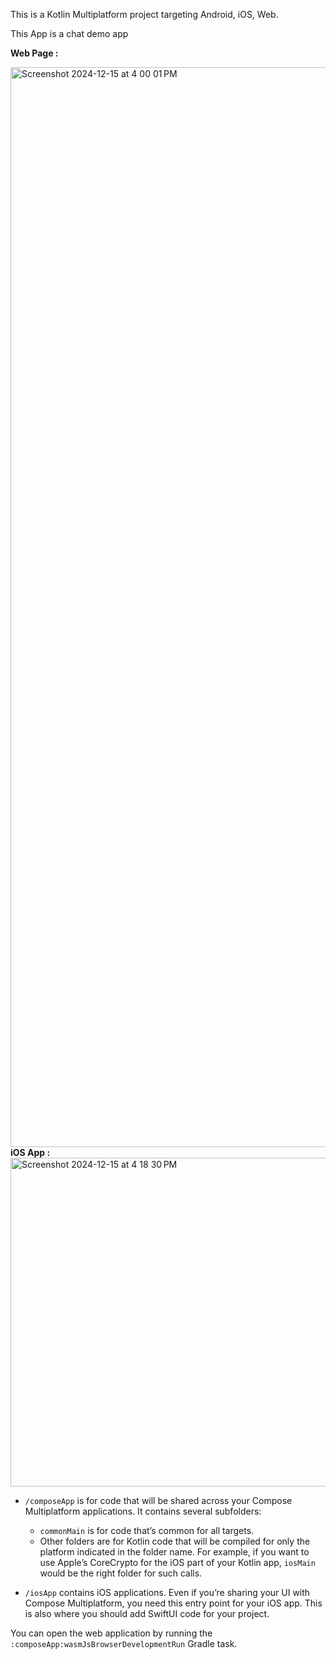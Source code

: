 This is a Kotlin Multiplatform project targeting Android, iOS, Web.

This App is a chat demo app

<b>Web Page :</b>

  <img width="1728" alt="Screenshot 2024-12-15 at 4 00 01 PM" src="https://github.com/user-attachments/assets/a528d2da-0004-4da5-a880-b073fed0cd37" />

</br>
<b>iOS App :</b>
 
  <img width="526" alt="Screenshot 2024-12-15 at 4 18 30 PM" src="https://github.com/user-attachments/assets/56f9d89b-be4f-4946-b107-1bbf726bdfa1" />



* `/composeApp` is for code that will be shared across your Compose Multiplatform applications.
  It contains several subfolders:
  - `commonMain` is for code that’s common for all targets.
  - Other folders are for Kotlin code that will be compiled for only the platform indicated in the folder name.
    For example, if you want to use Apple’s CoreCrypto for the iOS part of your Kotlin app,
    `iosMain` would be the right folder for such calls.

* `/iosApp` contains iOS applications. Even if you’re sharing your UI with Compose Multiplatform, 
  you need this entry point for your iOS app. This is also where you should add SwiftUI code for your project.


You can open the web application by running the `:composeApp:wasmJsBrowserDevelopmentRun` Gradle task.
